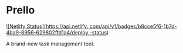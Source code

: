 # Prello


[![Netlify Status](https://api.netlify.
com/api/v1/badges/b8cce5f6-1b7d-4ba9-8956-629802ffd1a4/deploy
-status)](https://app.netlify.com/sites/prello77/deploys)


A brand-new task management tool.

